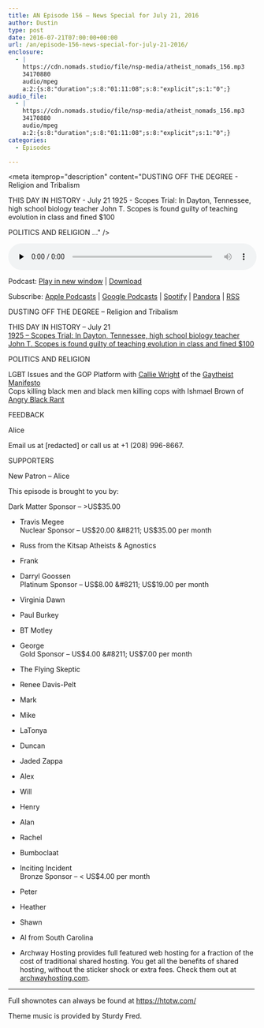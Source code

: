 ```yaml
---
title: AN Episode 156 – News Special for July 21, 2016
author: Dustin
type: post
date: 2016-07-21T07:00:00+00:00
url: /an/episode-156-news-special-for-july-21-2016/
enclosure:
  - |
    https://cdn.nomads.studio/file/nsp-media/atheist_nomads_156.mp3
    34170880
    audio/mpeg
    a:2:{s:8:"duration";s:8:"01:11:08";s:8:"explicit";s:1:"0";}
audio_file:
  - |
    https://cdn.nomads.studio/file/nsp-media/atheist_nomads_156.mp3
    34170880
    audio/mpeg
    a:2:{s:8:"duration";s:8:"01:11:08";s:8:"explicit";s:1:"0";}
categories:
  - Episodes

---
```

<div itemscope itemtype="http://schema.org/AudioObject">
  <meta itemprop="name" content=" episode 156 &#8211; News Special for July 21, 2016" />
  
  <meta itemprop="uploadDate" content="2016-07-21T01:00:00-06:00" />
  
  <meta itemprop="encodingFormat" content="audio/mpeg" />
  
  <meta itemprop="duration" content="PT1H11M08S" />
  
  <meta itemprop="description" content="DUSTING OFF THE DEGREE - Religion and Tribalism

THIS DAY IN HISTORY - July 21
1925 - Scopes Trial: In Dayton, Tennessee, high school biology teacher John T. Scopes is found guilty of teaching evolution in class and fined $100

POLITICS AND RELIGION
..." />
  
  <meta itemprop="contentUrl" content="https://dts.podtrac.com/redirect.mp3/cdn.nomads.studio/file/nsp-media/atheist_nomads_156.mp3" />
  
  <meta itemprop="contentSize" content="32.6" />
  </p> 
  
  <div class="powerpress_player" id="powerpress_player_8415">
    <audio class="wp-audio-shortcode" id="audio-5075-159" preload="none" style="width: 100%;" controls="controls"><source type="audio/mpeg" src="https://dts.podtrac.com/redirect.mp3/cdn.nomads.studio/file/nsp-media/atheist_nomads_156.mp3?_=159" /><a href="https://dts.podtrac.com/redirect.mp3/cdn.nomads.studio/file/nsp-media/atheist_nomads_156.mp3">https://dts.podtrac.com/redirect.mp3/cdn.nomads.studio/file/nsp-media/atheist_nomads_156.mp3</a></audio>
  </div>
</div>

<p class="powerpress_links powerpress_links_mp3">
  Podcast: <a href="https://dts.podtrac.com/redirect.mp3/cdn.nomads.studio/file/nsp-media/atheist_nomads_156.mp3" class="powerpress_link_pinw" target="_blank" title="Play in new window" onclick="return powerpress_pinw('https://htotw.com/?powerpress_pinw=5075-podcast');" rel="nofollow">Play in new window</a> | <a href="https://dts.podtrac.com/redirect.mp3/cdn.nomads.studio/file/nsp-media/atheist_nomads_156.mp3" class="powerpress_link_d" title="Download" rel="nofollow" download="atheist_nomads_156.mp3">Download</a>
</p>

<p class="powerpress_links powerpress_subscribe_links">
  Subscribe: <a href="https://podcasts.apple.com/us/podcast/humanists-take-on-the-world/id530050098?mt=2&ls=1" class="powerpress_link_subscribe powerpress_link_subscribe_itunes" target="_blank" title="Subscribe on Apple Podcasts" rel="nofollow">Apple Podcasts</a> | <a href="https://www.google.com/podcasts?feed=aHR0cDovL2F0aGVpc3Rub21hZHMubGlic3luLmNvbS9yc3M%3D" class="powerpress_link_subscribe powerpress_link_subscribe_googleplay" target="_blank" title="Subscribe on Google Podcasts" rel="nofollow">Google Podcasts</a> | <a href="https://open.spotify.com/show/3LzK2xZGike6Tc1GEMtMbr?si=LieN9SNuTpq96smuaUsH8A" class="powerpress_link_subscribe powerpress_link_subscribe_spotify" target="_blank" title="Subscribe on Spotify" rel="nofollow">Spotify</a> | <a href="https://www.pandora.com/podcast/atheist-nomads/PC:10122?corr=62071012&part=ug" class="powerpress_link_subscribe powerpress_link_subscribe_pandora" target="_blank" title="Subscribe on Pandora" rel="nofollow">Pandora</a> | <a href="https://htotw.com/feed/podcast/" class="powerpress_link_subscribe powerpress_link_subscribe_rss" target="_blank" title="Subscribe via RSS" rel="nofollow">RSS</a>
</p>

DUSTING OFF THE DEGREE &#8211; Religion and Tribalism

THIS DAY IN HISTORY &#8211; July 21  
<a href="https://en.wikipedia.org/wiki/Scopes_Trial" target="_blank" rel="noopener">1925 &#8211; Scopes Trial: In Dayton, Tennessee, high school biology teacher John T. Scopes is found guilty of teaching evolution in class and fined $100</a>

POLITICS AND RELIGION

LGBT Issues and the GOP Platform with <a href="http://www.patheos.com/blogs/thegaytheistmanifesto/" target="_blank" rel="noopener">Callie Wright</a> of the <a href="http://gaytheistmanifesto.secularmediagroup.com/" target="_blank" rel="noopener">Gaytheist Manifesto</a>  
Cops killing black men and black men killing cops with Ishmael Brown of <a href="http://angryblackrant.com/" target="_blank" rel="noopener">Angry Black Rant</a>

FEEDBACK

Alice

Email us at [redacted] or call us at +1 (208) 996-8667.

SUPPORTERS

New Patron &#8211; Alice

This episode is brought to you by:

Dark Matter Sponsor &#8211; >US$35.00  
* Travis Megee  
Nuclear Sponsor &#8211; US$20.00 &#8211; US$35.00 per month  
* Russ from the Kitsap Atheists & Agnostics  
* Frank  
* Darryl Goossen  
Platinum Sponsor &#8211; US$8.00 &#8211; US$19.00 per month  
* Virginia Dawn  
* Paul Burkey  
* BT Motley  
* George  
Gold Sponsor &#8211; US$4.00 &#8211; US$7.00 per month  
* The Flying Skeptic  
* Renee Davis-Pelt  
* Mark  
* Mike  
* LaTonya  
* Duncan  
* Jaded Zappa  
* Alex  
* Will  
* Henry  
* Alan  
* Rachel  
* Bumboclaat  
* Inciting Incident  
Bronze Sponsor &#8211; < US$4.00 per month  
* Peter  
* Heather  
* Shawn  
* Al from South Carolina

* Archway Hosting provides full featured web hosting for a fraction of the cost of traditional shared hosting. You get all the benefits of shared hosting, without the sticker shock or extra fees. Check them out at <a href="http://archwayhosting.com/" target="_blank" rel="noopener">archwayhosting.com</a>.

<hr width="500" />

Full shownotes can always be found at <https://htotw.com/>  

Theme music is provided by Sturdy Fred.